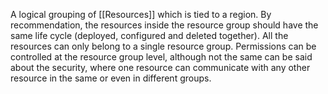 A logical grouping of [[Resources]] which is tied to a region. By recommendation, the resources inside the resource group should have the same life cycle (deployed, configured and deleted together).
All the resources can only belong to a single resource group. Permissions can be controlled at the resource group level, although not the same can be said about the security, where one resource can communicate with any other resource in the same or even in different groups.